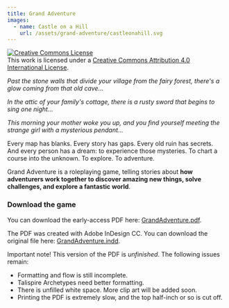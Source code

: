```yaml
---
title: Grand Adventure
images:
  - name: Castle on a Hill
    url: /assets/grand-adventure/castleonahill.svg
---
```


<a rel="license" href="http://creativecommons.org/licenses/by/4.0/"><img alt="Creative Commons License" style="border-width:0" src="https://i.creativecommons.org/l/by/4.0/88x31.png" /></a><br />This work is licensed under a <a rel="license" href="http://creativecommons.org/licenses/by/4.0/">Creative Commons Attribution 4.0 International License</a>.

_Past the stone walls that divide your village from the fairy forest,
there's a glow coming from that old cave..._

_In the attic of your family's cottage,
there is a rusty sword that begins to sing one night..._

_This morning your mother woke you up,
and you find yourself meeting the strange girl with a mysterious pendant..._

Every map has blanks.
Every story has gaps.
Every old ruin has secrets.
And every person has a dream: to experience those mysteries.
To chart a course into the unknown. To explore. To adventure.

Grand Adventure is a roleplaying game,
telling stories about **how adventurers work together to
discover amazing new things, solve challenges, and explore a fantastic world**.

### Download the game

You can download the early-access PDF here: [GrandAdventure.pdf](/assets/GrandAdventure.pdf).

The PDF was created with Adobe InDesign CC.
You can download the original file here: [GrandAdventure.indd](/assets/GrandAdventure.indd).

Important note! This version of the PDF is _unfinished_.
The following issues remain:

* Formatting and flow is still incomplete.
* Talispire Archetypes need better formatting.
* There is unfilled white space. More clip art will be added soon.
* Printing the PDF is extremely slow, and the top half-inch or so is cut off.
